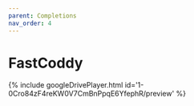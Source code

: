 ```yaml
---
parent: Completions
nav_order: 4
---
```


# FastCoddy

{% include googleDrivePlayer.html id='1-0Cro84zF4reKW0V7CmBnPpqE6YfephR/preview' %}
